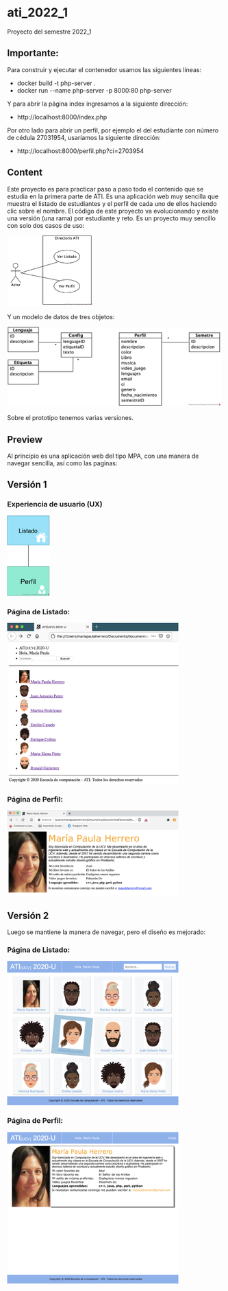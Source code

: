 # ati_2022_1
Proyecto del semestre 2022_1

## Importante:
Para construir y ejecutar el contenedor usamos las siguientes líneas:
- docker build -t php-server . 
- docker run --name php-server -p 8000:80 php-server

Y para abrir la página index ingresamos a la siguiente dirección:
- http://localhost:8000/index.php

Por otro lado para abrir un perfil, por ejemplo el del estudiante con número de cédula 27031954, usaríamos la siguiente dirección:
- http://localhost:8000/perfil.php?ci=2703954


## Content

Este proyecto es para practicar paso a paso todo el contenido que se estudia en la primera parte de ATI. 
Es una aplicación web muy sencilla que muestra el listado de estudiantes y el perfil de cada uno de ellos haciendo clic sobre el nombre.
El código de este proyecto va evolucionando y existe una versión (una rama) por estudiante y reto. 
Es un proyecto muy sencillo con solo dos casos de uso:

<img src="/README_files/DiagramaUC.png" width="200" />

Y un modelo de datos de tres objetos:

<img src="/README_files/DiagramaClases.png" width="500" />

Sobre el prototipo tenemos varias versiones.

## Preview
Al principio es una aplicación web del tipo MPA, con una manera de navegar sencilla, así como las paginas:

<h2>Versión 1</h2>
<h3>Experiencia de usuario (UX)</h3>

<img src="/README_files/UX-MPA-PaginasDinamicas.png" width="100" />

<h3>Página de Listado:</h3>

<img src="/README_files/verListado1.png" width="400" />

<h3>Página de Perfil:</h3>

<img src="/README_files/verPerfil1.png" width="400" />

<h2>Versión 2</h2>

Luego se mantiene la manera de navegar, pero el diseño es mejorado:

<h3>Página de Listado:</h3>

<img src="/README_files/verListado2.png" width="400" />

<h3>Página de Perfil:</h3>

<img src="/README_files/verPerfil2.png" width="400" />
